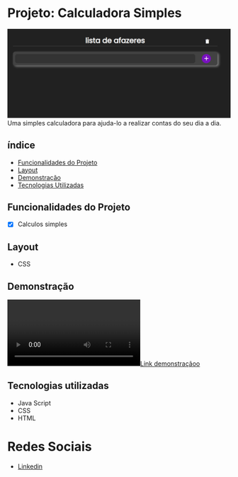# Projeto: Calculadora Simples
![LabelCalculadora](/assets/todolist.png)
Uma simples calculadora para ajuda-lo a realizar contas do seu dia a dia.

## índice
- <a href="#funcionalidades-do-projeto">Funcionalidades do Projeto</a>
- <a href="#Layout">Layout<a>
- <a href="#demonstração">Demonstração<a>
- <a href="#tecnologias-utilizadas">Tecnologias Utilizadas<a>

## Funcionalidades do Projeto
- [x] Calculos simples

## Layout
- CSS
<!--"Imagens"-->

## Demonstração
![Link demonstraçãoo](/assets/todolist.mp4)

## Tecnologias utilizadas
- Java Script
- CSS
- HTML

<!--## Como rodar este o projeto?-->

<!--## Autores
<img> -->

# Redes Sociais

- [Linkedin](https://www.linkedin.com/in/luan-estifer-rodrigues-pereira-7577a2285/)

<!--## Proximos passos-->
